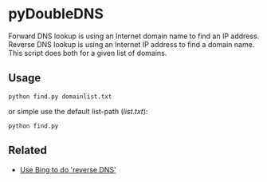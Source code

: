 # pyDoubleDNS

Forward DNS lookup is using an Internet domain name to find an IP address. <br>
Reverse DNS lookup is using an Internet IP address to find a domain name. <br>
This script does both for a given list of domains.

## Usage

`python find.py domainlist.txt`

or simple use the default list-path (*list.txt*):

`python find.py`

## Related

* [Use Bing to do 'reverse DNS'](https://github.com/MaYaSeVeN/Reverse-IP-Bing-API)
